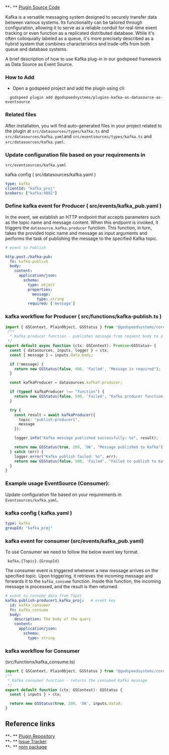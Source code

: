 **- ** [Plugin Source Code](https://github.com/godspeedsystems/gs-plugins/tree/main/plugins/kafka-as-datasource-as-eventsource) 

Kafka is a versatile messaging system designed to securely transfer data between various systems. Its functionality can be tailored through configuration, allowing it to serve as a reliable conduit for real-time event tracking or even function as a replicated distributed database. While it's often colloquially labeled as a queue, it's more precisely described as a hybrid system that combines characteristics and trade-offs from both queue and database systems.

A brief description of how to use Kafka plug-in in our godspeed framework as Data Source as Event Source. 

### How to Add
- Open a godspeed project and add the plugin using cli:
```
  godspeed plugin add @godspeedsystems/plugins-kafka-as-datasource-as-eventsource
```

### Related files

After installation, you will find auto-generated files in your project related to the plugin at `src/datasources/types/kafka.ts` and `src/datasources/kafka.yaml`and `src/eventsources/types/kafka.ts` and `src/datasources/kafka.yaml`.


### Update configuration file based on your requirements in 
`src/eventsources/kafka.yaml`

kafka config ( src/datasources/kafka.yaml )
```yaml
type: kafka
clientId: "kafka_proj"
brokers: ["kafka:9092"]
```

### Define kafka event for Producer ( src/events/kafka_pub.yaml )

In the event, we establish an HTTP endpoint that accepts parameters such as the topic name and message content. When this endpoint is invoked, it triggers the `datasource.kafka.producer` function. This function, in turn, takes the provided topic name and message as input arguments and performs the task of publishing the message to the specified Kafka topic.
```yaml
# event to Publish

http.post./kafka-pub:
  fn: kafka-publish
  body:
    content:
      application/json:
        schema:
          type: object
          properties:
            message:
              type: string
          required: ['message']

```
<!-- #### kafka workflow for Producer ( src/functions/kafka-publish.yaml )

In workflow we need to mension `datasource.kafka.producer` as function (fn) to produce data.

```yaml
id: kafka-publish
summary: kafka publish message
tasks:
    - id: publish
      fn: datasource.kafka.producer
      args:
        topic: "publish-producer1"
        message: <% inputs.body.message %>
``` -->
### kafka workflow for Producer ( src/functions/kafka-publish.ts )

```ts
import { GSContext, PlainObject, GSStatus } from "@godspeedsystems/core";
 /**
  * Kafka producer function - publishes message from request body to a Kafka topic
 */
export default async function (ctx: GSContext): Promise<GSStatus> {
  const { datasources, inputs, logger } = ctx;
  const { message } = inputs.data.body;

  if (!message) {
    return new GSStatus(false, 400, 'Failed', "Message is required");
  }

  const kafkaProducer = datasources.kafka?.producer;

  if (typeof kafkaProducer !== "function") {
    return new GSStatus(false, 500, 'Failed', "Kafka producer function not found");
  }

  try {
    const result = await kafkaProducer({
      topic: "publish-producer1",
      message
    });

    logger.info("Kafka message published successfully: %o", result);

    return new GSStatus(true, 200, 'OK', "Message published to Kafka");
  } catch (err) {
    logger.error("Kafka publish failed: %o", err);
    return new GSStatus(false, 500, 'Failed', "Failed to publish to Kafka");
  }
}
```
### Example usage EventSource (Consumer):

Update configuration file based on your requirements in `Eventsources/kafka.yaml`.

### kafka config ( kafka.yaml )
```yaml
type: kafka
groupId: "kafka_proj"
```

### kafka event for consumer (src/events/kafka_pub.yaml)

To use Consumer we need to follow the below event key format.

```
 kafka.{Topic}.{GroupId}
```
The consumer event is triggered whenever a new message arrives on the specified topic. Upon triggering, it retrieves the incoming message and forwards it to the `kafka_consume` function. Inside this function, the incoming message is processed, and the result is then returned.

``` yaml
# event to consume data from Topic
kafka.publish-producer1.kafka_proj:   # event key
  id: kafka_consumer
  fn: kafka_consume
  body:
    description: The body of the query
    content:
      application/json: 
        schema:
          type: string
```
### kafka workflow for Consumer 
(src/functions/kafka_consume.ts)
```ts
import { GSContext, PlainObject, GSStatus } from "@godspeedsystems/core";
/**
 * Kafka consumer function - returns the consumed Kafka message
 */
export default function (ctx: GSContext): GSStatus {
  const { inputs } = ctx;

  return new GSStatus(true, 200, 'OK', inputs.data);
}
```
<!-- ####  yaml workflow for Consumer ( src/functions/kafka_consume.yaml )
```yaml
# function to consume data
id: kafka-consumer
summary: consumer
tasks:
    - id: set_consumer
      fn: com.gs.return
      args: <% inputs %>
``` -->

## Reference links
**- ** [Plugin Repository](https://github.com/godspeedsystems/gs-plugins/tree/main/plugins/kafka-as-datasource-as-eventsource)   
**- ** [Issue Tracker](https://github.com/godspeedsystems/gs-plugins/issues)      
**- ** [npm package](https://www.npmjs.com/package/@godspeedsystems/plugins-kafka-as-datasource-as-eventsource)

